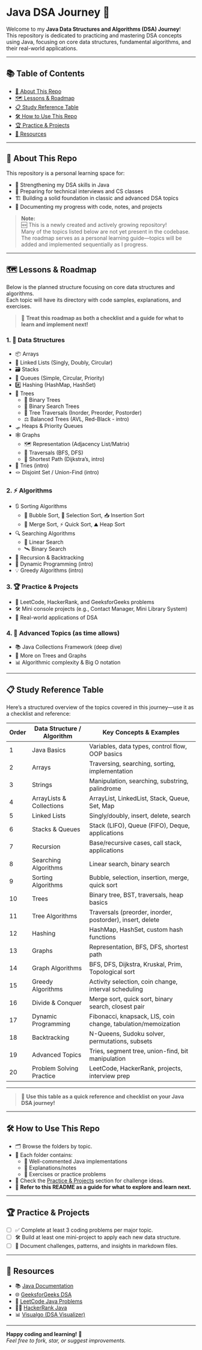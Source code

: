 # Java DSA Journey 🚀

Welcome to my **Java Data Structures and Algorithms (DSA) Journey**!  
This repository is dedicated to practicing and mastering DSA concepts using Java, focusing on core data structures, fundamental algorithms, and their real-world applications.

---

## 📚 Table of Contents

- [📖 About This Repo](#-about-this-repo)
- [🗺️ Lessons & Roadmap](#-lessons--roadmap)
- [📋 Study Reference Table](#-study-reference-table)
- [🛠️ How to Use This Repo](#-how-to-use-this-repo)
- [🏆 Practice & Projects](#-practice--projects)
- [🔗 Resources](#-resources)

---

## 📖 About This Repo

This repository is a personal learning space for:
- 💪 Strengthening my DSA skills in Java
- 🎯 Preparing for technical interviews and CS classes
- 🏗️ Building a solid foundation in classic and advanced DSA topics
- 📝 Documenting my progress with code, notes, and projects

> **Note:**  
> 🆕 This is a newly created and actively growing repository!  
> Many of the topics listed below are not yet present in the codebase.  
> The roadmap serves as a personal learning guide—topics will be added and implemented sequentially as I progress.

---

## 🗺️ Lessons & Roadmap

Below is the planned structure focusing on core data structures and algorithms.  
Each topic will have its directory with code samples, explanations, and exercises.  
> 📌 **Treat this roadmap as both a checklist and a guide for what to learn and implement next!**

### 1. 🧩 Data Structures
- 📦 Arrays
- 🔗 Linked Lists (Singly, Doubly, Circular)
- 🗃️ Stacks
- 🚦 Queues (Simple, Circular, Priority)
- #️⃣ Hashing (HashMap, HashSet)
- 🌳 Trees
  - 🌲 Binary Trees
  - 🌳 Binary Search Trees
  - 🧭 Tree Traversals (Inorder, Preorder, Postorder)
  - ⚖️ Balanced Trees (AVL, Red-Black - intro)
- 🛷 Heaps & Priority Queues
- 🕸️ Graphs
  - 🗺️ Representation (Adjacency List/Matrix)
  - 🔄 Traversals (BFS, DFS)
  - 🏃 Shortest Path (Dijkstra’s, intro)
- 🌱 Tries (intro)
- 🪢 Disjoint Set / Union-Find (intro)

### 2. ⚡ Algorithms
- 🔃 Sorting Algorithms
  - 🫧 Bubble Sort, 🏅 Selection Sort, 📥 Insertion Sort
  - 🧩 Merge Sort, ⚡ Quick Sort, ⛰️ Heap Sort
- 🔍 Searching Algorithms
  - 👀 Linear Search
  - 🛰️ Binary Search
- 🔁 Recursion & Backtracking
- 🧠 Dynamic Programming (intro)
- 💡 Greedy Algorithms (intro)

### 3. 🏆 Practice & Projects
- 🏅 LeetCode, HackerRank, and GeeksforGeeks problems
- 🛠️ Mini console projects (e.g., Contact Manager, Mini Library System)
- 🌟 Real-world applications of DSA

### 4. 🚀 Advanced Topics (as time allows)
- 📚 Java Collections Framework (deep dive)
- 🌳 More on Trees and Graphs
- 📊 Algorithmic complexity & Big O notation

---

## 📋 Study Reference Table

Here’s a structured overview of the topics covered in this journey—use it as a checklist and reference:

| Order | Data Structure / Algorithm | Key Concepts & Examples                                     |
|-------|----------------------------|-------------------------------------------------------------|
| 1     | Java Basics                | Variables, data types, control flow, OOP basics             |
| 2     | Arrays                     | Traversing, searching, sorting, implementation              |
| 3     | Strings                    | Manipulation, searching, substring, palindrome              |
| 4     | ArrayLists & Collections   | ArrayList, LinkedList, Stack, Queue, Set, Map               |
| 5     | Linked Lists               | Singly/doubly, insert, delete, search                       |
| 6     | Stacks & Queues            | Stack (LIFO), Queue (FIFO), Deque, applications             |
| 7     | Recursion                  | Base/recursive cases, call stack, applications              |
| 8     | Searching Algorithms       | Linear search, binary search                                |
| 9     | Sorting Algorithms         | Bubble, selection, insertion, merge, quick sort             |
| 10    | Trees                      | Binary tree, BST, traversals, heap basics                   |
| 11    | Tree Algorithms            | Traversals (preorder, inorder, postorder), insert, delete   |
| 12    | Hashing                    | HashMap, HashSet, custom hash functions                     |
| 13    | Graphs                     | Representation, BFS, DFS, shortest path                     |
| 14    | Graph Algorithms           | BFS, DFS, Dijkstra, Kruskal, Prim, Topological sort         |
| 15    | Greedy Algorithms          | Activity selection, coin change, interval scheduling        |
| 16    | Divide & Conquer           | Merge sort, quick sort, binary search, closest pair         |
| 17    | Dynamic Programming        | Fibonacci, knapsack, LIS, coin change, tabulation/memoization |
| 18    | Backtracking               | N-Queens, Sudoku solver, permutations, subsets              |
| 19    | Advanced Topics            | Tries, segment tree, union-find, bit manipulation           |
| 20    | Problem Solving Practice   | LeetCode, HackerRank, projects, interview prep              |

---

> 📌 **Use this table as a quick reference and checklist on your Java DSA journey!**

---

## 🛠️ How to Use This Repo

- 🗂️ Browse the folders by topic.
- 📄 Each folder contains:
  - 💬 Well-commented Java implementations
  - 📓 Explanations/notes
  - 📝 Exercises or practice problems
- 🧭 Check the [Practice & Projects](#-practice--projects) section for challenge ideas.
- 📌 **Refer to this README as a guide for what to explore and learn next.**

---

## 🏆 Practice & Projects

- [ ] ✅ Complete at least 3 coding problems per major topic.
- [ ] 🛠️ Build at least one mini-project to apply each new data structure.
- [ ] 📑 Document challenges, patterns, and insights in markdown files.

---

## 🔗 Resources

- 📚 [Java Documentation](https://docs.oracle.com/en/java/)
- 🌐 [GeeksforGeeks DSA](https://www.geeksforgeeks.org/data-structures/)
- 🏅 [LeetCode Java Problems](https://leetcode.com/problemset/all/?language=Java)
- 🧑‍💻 [HackerRank Java](https://www.hackerrank.com/domains/tutorials/10-days-of-java)
- 📊 [Visualgo (DSA Visualizer)](https://visualgo.net/en)

---

**Happy coding and learning!** 🚀  
*Feel free to fork, star, or suggest improvements.*

